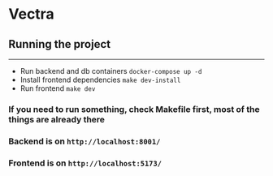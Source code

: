 # Vectra

## Running the project
---
- Run backend and db containers `docker-compose up -d`
- Install frontend dependencies `make dev-install`
- Run frontend `make dev`

### If you need to run something, check Makefile first, most of the things are already there
### Backend is on `http://localhost:8001/`
### Frontend is on `http://localhost:5173/`
